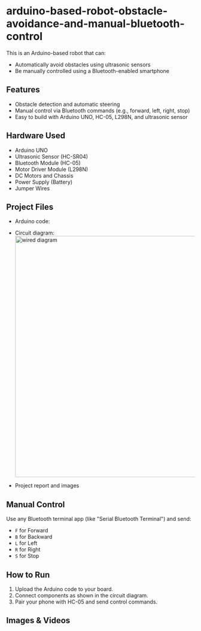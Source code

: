 # arduino-based-robot-obstacle-avoidance-and-manual-bluetooth-control

This is an Arduino-based robot that can:
- Automatically avoid obstacles using ultrasonic sensors
- Be manually controlled using a Bluetooth-enabled smartphone

## Features
- Obstacle detection and automatic steering
- Manual control via Bluetooth commands (e.g., forward, left, right, stop)
- Easy to build with Arduino UNO, HC-05, L298N, and ultrasonic sensor

## Hardware Used
- Arduino UNO
- Ultrasonic Sensor (HC-SR04)
- Bluetooth Module (HC-05)
- Motor Driver Module (L298N)
- DC Motors and Chassis
- Power Supply (Battery)
- Jumper Wires

## Project Files
- Arduino code: 
- Circuit diagram:<img width="855" height="645" alt="wired diagram" src="https://github.com/user-attachments/assets/2d5d3187-7b66-4fe2-8cd3-9abfe0be75c1" />

- Project report and images

## Manual Control
Use any Bluetooth terminal app (like "Serial Bluetooth Terminal") and send:
- `F` for Forward
- `B` for Backward
- `L` for Left
- `R` for Right
- `S` for Stop

## How to Run
1. Upload the Arduino code to your board.
2. Connect components as shown in the circuit diagram.
3. Pair your phone with HC-05 and send control commands.

## Images & Videos



